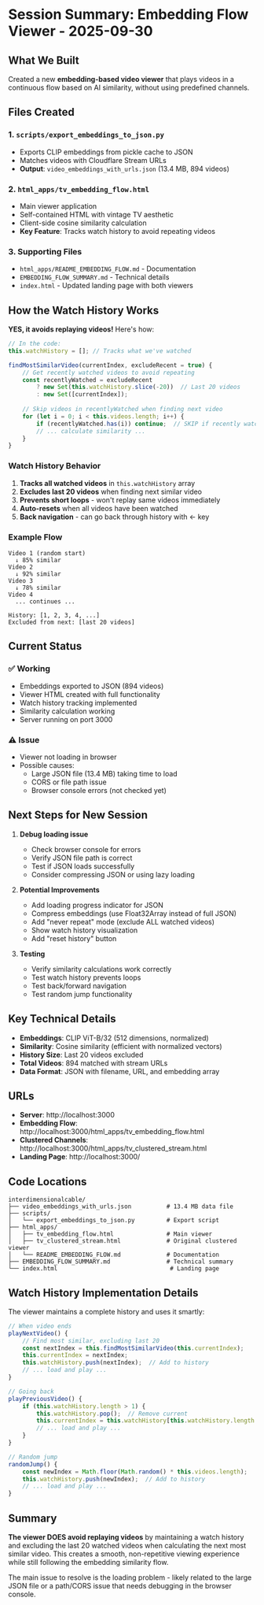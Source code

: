 # Session Summary: Embedding Flow Viewer - 2025-09-30

## What We Built

Created a new **embedding-based video viewer** that plays videos in a continuous flow based on AI similarity, without using predefined channels.

## Files Created

### 1. `scripts/export_embeddings_to_json.py`
- Exports CLIP embeddings from pickle cache to JSON
- Matches videos with Cloudflare Stream URLs
- **Output**: `video_embeddings_with_urls.json` (13.4 MB, 894 videos)

### 2. `html_apps/tv_embedding_flow.html`
- Main viewer application
- Self-contained HTML with vintage TV aesthetic
- Client-side cosine similarity calculation
- **Key Feature**: Tracks watch history to avoid repeating videos

### 3. Supporting Files
- `html_apps/README_EMBEDDING_FLOW.md` - Documentation
- `EMBEDDING_FLOW_SUMMARY.md` - Technical details
- `index.html` - Updated landing page with both viewers

## How the Watch History Works

**YES, it avoids replaying videos!** Here's how:

```javascript
// In the code:
this.watchHistory = []; // Tracks what we've watched

findMostSimilarVideo(currentIndex, excludeRecent = true) {
    // Get recently watched videos to avoid repeating
    const recentlyWatched = excludeRecent 
        ? new Set(this.watchHistory.slice(-20))  // Last 20 videos
        : new Set([currentIndex]);
    
    // Skip videos in recentlyWatched when finding next video
    for (let i = 0; i < this.videos.length; i++) {
        if (recentlyWatched.has(i)) continue;  // SKIP if recently watched
        // ... calculate similarity ...
    }
}
```

### Watch History Behavior

1. **Tracks all watched videos** in `this.watchHistory` array
2. **Excludes last 20 videos** when finding next similar video
3. **Prevents short loops** - won't replay same videos immediately
4. **Auto-resets** when all videos have been watched
5. **Back navigation** - can go back through history with ← key

### Example Flow

```
Video 1 (random start)
  ↓ 85% similar
Video 2 
  ↓ 92% similar
Video 3
  ↓ 78% similar
Video 4
  ... continues ...

History: [1, 2, 3, 4, ...]
Excluded from next: [last 20 videos]
```

## Current Status

### ✅ Working
- Embeddings exported to JSON (894 videos)
- Viewer HTML created with full functionality
- Watch history tracking implemented
- Similarity calculation working
- Server running on port 3000

### ⚠️ Issue
- Viewer not loading in browser
- Possible causes:
  - Large JSON file (13.4 MB) taking time to load
  - CORS or file path issue
  - Browser console errors (not checked yet)

## Next Steps for New Session

1. **Debug loading issue**
   - Check browser console for errors
   - Verify JSON file path is correct
   - Test if JSON loads successfully
   - Consider compressing JSON or using lazy loading

2. **Potential Improvements**
   - Add loading progress indicator for JSON
   - Compress embeddings (use Float32Array instead of full JSON)
   - Add "never repeat" mode (exclude ALL watched videos)
   - Show watch history visualization
   - Add "reset history" button

3. **Testing**
   - Verify similarity calculations work correctly
   - Test watch history prevents loops
   - Test back/forward navigation
   - Test random jump functionality

## Key Technical Details

- **Embeddings**: CLIP ViT-B/32 (512 dimensions, normalized)
- **Similarity**: Cosine similarity (efficient with normalized vectors)
- **History Size**: Last 20 videos excluded
- **Total Videos**: 894 matched with stream URLs
- **Data Format**: JSON with filename, URL, and embedding array

## URLs

- **Server**: http://localhost:3000
- **Embedding Flow**: http://localhost:3000/html_apps/tv_embedding_flow.html
- **Clustered Channels**: http://localhost:3000/html_apps/tv_clustered_stream.html
- **Landing Page**: http://localhost:3000/

## Code Locations

```
interdimensionalcable/
├── video_embeddings_with_urls.json          # 13.4 MB data file
├── scripts/
│   └── export_embeddings_to_json.py         # Export script
├── html_apps/
│   ├── tv_embedding_flow.html               # Main viewer
│   ├── tv_clustered_stream.html             # Original clustered viewer
│   └── README_EMBEDDING_FLOW.md             # Documentation
├── EMBEDDING_FLOW_SUMMARY.md                # Technical summary
└── index.html                                # Landing page
```

## Watch History Implementation Details

The viewer maintains a complete history and uses it smartly:

```javascript
// When video ends
playNextVideo() {
    // Find most similar, excluding last 20
    const nextIndex = this.findMostSimilarVideo(this.currentIndex);
    this.currentIndex = nextIndex;
    this.watchHistory.push(nextIndex);  // Add to history
    // ... load and play ...
}

// Going back
playPreviousVideo() {
    if (this.watchHistory.length > 1) {
        this.watchHistory.pop();  // Remove current
        this.currentIndex = this.watchHistory[this.watchHistory.length - 1];
        // ... load and play ...
    }
}

// Random jump
randomJump() {
    const newIndex = Math.floor(Math.random() * this.videos.length);
    this.watchHistory.push(newIndex);  // Add to history
    // ... load and play ...
}
```

## Summary

**The viewer DOES avoid replaying videos** by maintaining a watch history and excluding the last 20 watched videos when calculating the next most similar video. This creates a smooth, non-repetitive viewing experience while still following the embedding similarity flow.

The main issue to resolve is the loading problem - likely related to the large JSON file or a path/CORS issue that needs debugging in the browser console.
